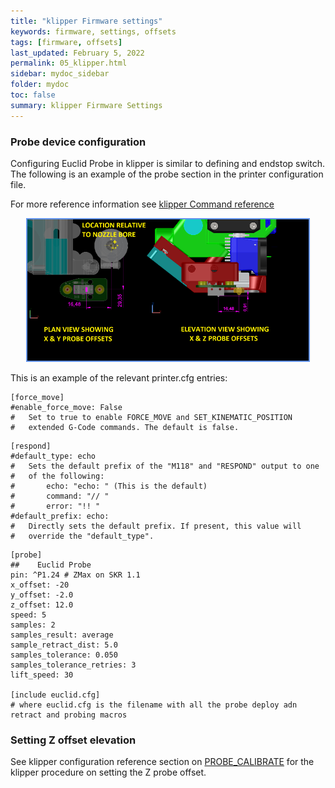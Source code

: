 ```yaml
---
title: "klipper Firmware settings"
keywords: firmware, settings, offsets
tags: [firmware, offsets]
last_updated: February 5, 2022
permalink: 05_klipper.html
sidebar: mydoc_sidebar
folder: mydoc
toc: false
summary: klipper Firmware Settings
---
```

### Probe device configuration
Configuring Euclid Probe in klipper is similar to defining and endstop switch. The following is an example of the probe section in the printer configuration file.


For more reference information see <a href="https://www.klipper3d.org/G-Codes.html?h=probe#probe" target="blank"> klipper Command reference</a>

<div style="width:100%;text-align:center;"> 
<a href="images\05_probe-offsets-sm.png" data-lity> <img src="images\05_probe-offsets-sm.png" style="width:450px; border:2px solid CornflowerBlue"></a></div>

This is an example of the relevant printer.cfg entries:  

```
[force_move]
#enable_force_move: False
#   Set to true to enable FORCE_MOVE and SET_KINEMATIC_POSITION
#   extended G-Code commands. The default is false.
```  

```
[respond]
#default_type: echo
#   Sets the default prefix of the "M118" and "RESPOND" output to one
#   of the following:
#       echo: "echo: " (This is the default)
#       command: "// "
#       error: "!! "
#default_prefix: echo:
#   Directly sets the default prefix. If present, this value will
#   override the "default_type".
```   


```
[probe]
##    Euclid Probe
pin: ^P1.24 # ZMax on SKR 1.1
x_offset: -20
y_offset: -2.0
z_offset: 12.0
speed: 5
samples: 2
samples_result: average
sample_retract_dist: 5.0
samples_tolerance: 0.050
samples_tolerance_retries: 3
lift_speed: 30

[include euclid.cfg]
# where euclid.cfg is the filename with all the probe deploy adn retract and probing macros

```  

### Setting Z offset elevation
See klipper configuration reference section on <a href="https://www.klipper3d.org/G-Codes.html?h=probe#probe_calibrate" target="blank">PROBE_CALIBRATE</a> for the klipper procedure on setting the Z probe offset. 